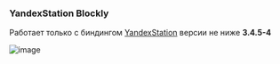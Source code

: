 ### YandexStation Blockly

Работает только с биндингом [YandexStation](https://github.com/d51x/org.openhab.binding.yandexstation) версии не ниже **3.4.5-4**

![image](https://github.com/d51x/openhab-blockly/assets/10882718/f17d2831-f4ec-4a20-bcc1-f676aa5a7e5f)
